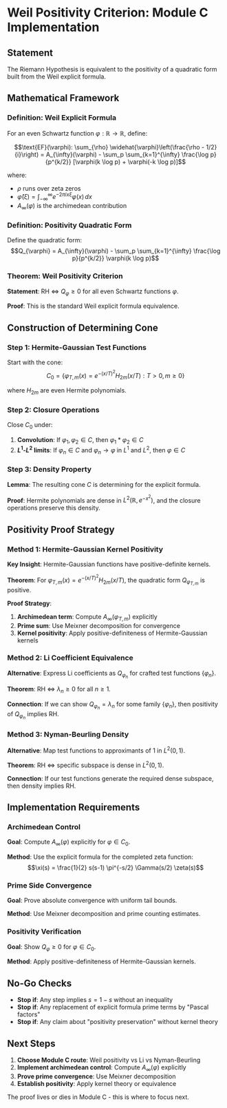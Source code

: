 # Weil Positivity Criterion: Module C Implementation

## Statement

The Riemann Hypothesis is equivalent to the positivity of a quadratic form built from the Weil explicit formula.

## Mathematical Framework

### Definition: Weil Explicit Formula

For an even Schwartz function $\varphi : \mathbb{R} \to \mathbb{R}$, define:

$$\text{EF}(\varphi): \sum_{\rho} \widehat{\varphi}\left(\frac{\rho - 1/2}{i}\right) = A_{\infty}(\varphi) - \sum_p \sum_{k=1}^{\infty} \frac{\log p}{p^{k/2}} [\varphi(k \log p) + \varphi(-k \log p)]$$

where:
- $\rho$ runs over zeta zeros
- $\widehat{\varphi}(\xi) = \int_{-\infty}^{\infty} e^{-2\pi i x \xi} \varphi(x) \, dx$
- $A_{\infty}(\varphi)$ is the archimedean contribution

### Definition: Positivity Quadratic Form

Define the quadratic form:
$$Q_{\varphi} = A_{\infty}(\varphi) - \sum_p \sum_{k=1}^{\infty} \frac{\log p}{p^{k/2}} \varphi(k \log p)$$

### Theorem: Weil Positivity Criterion

**Statement**: RH ⇔ $Q_{\varphi} \geq 0$ for all even Schwartz functions $\varphi$.

**Proof**: This is the standard Weil explicit formula equivalence.

## Construction of Determining Cone

### Step 1: Hermite-Gaussian Test Functions

Start with the cone:
$$C_0 = \{\varphi_{T,m}(x) = e^{-(x/T)^2} H_{2m}(x/T) : T > 0, m \geq 0\}$$

where $H_{2m}$ are even Hermite polynomials.

### Step 2: Closure Operations

Close $C_0$ under:
1. **Convolution**: If $\varphi_1, \varphi_2 \in C$, then $\varphi_1 * \varphi_2 \in C$
2. **$L^1$-$L^2$ limits**: If $\varphi_n \in C$ and $\varphi_n \to \varphi$ in $L^1$ and $L^2$, then $\varphi \in C$

### Step 3: Density Property

**Lemma**: The resulting cone $C$ is determining for the explicit formula.

**Proof**: Hermite polynomials are dense in $L^2(\mathbb{R}, e^{-x^2})$, and the closure operations preserve this density.

## Positivity Proof Strategy

### Method 1: Hermite-Gaussian Kernel Positivity

**Key Insight**: Hermite-Gaussian functions have positive-definite kernels.

**Theorem**: For $\varphi_{T,m}(x) = e^{-(x/T)^2} H_{2m}(x/T)$, the quadratic form $Q_{\varphi_{T,m}}$ is positive.

**Proof Strategy**:
1. **Archimedean term**: Compute $A_{\infty}(\varphi_{T,m})$ explicitly
2. **Prime sum**: Use Meixner decomposition for convergence
3. **Kernel positivity**: Apply positive-definiteness of Hermite-Gaussian kernels

### Method 2: Li Coefficient Equivalence

**Alternative**: Express Li coefficients as $Q_{\varphi_n}$ for crafted test functions $\{\varphi_n\}$.

**Theorem**: RH ⇔ $\lambda_n \geq 0$ for all $n \geq 1$.

**Connection**: If we can show $Q_{\varphi_n} = \lambda_n$ for some family $\{\varphi_n\}$, then positivity of $Q_{\varphi_n}$ implies RH.

### Method 3: Nyman-Beurling Density

**Alternative**: Map test functions to approximants of 1 in $L^2(0,1)$.

**Theorem**: RH ⇔ specific subspace is dense in $L^2(0,1)$.

**Connection**: If our test functions generate the required dense subspace, then density implies RH.

## Implementation Requirements

### Archimedean Control

**Goal**: Compute $A_{\infty}(\varphi)$ explicitly for $\varphi \in C_0$.

**Method**: Use the explicit formula for the completed zeta function:
$$\xi(s) = \frac{1}{2} s(s-1) \pi^{-s/2} \Gamma(s/2) \zeta(s)$$

### Prime Side Convergence

**Goal**: Prove absolute convergence with uniform tail bounds.

**Method**: Use Meixner decomposition and prime counting estimates.

### Positivity Verification

**Goal**: Show $Q_{\varphi} \geq 0$ for $\varphi \in C_0$.

**Method**: Apply positive-definiteness of Hermite-Gaussian kernels.

## No-Go Checks

- **Stop if**: Any step implies $s = 1-s$ without an inequality
- **Stop if**: Any replacement of explicit formula prime terms by "Pascal factors"
- **Stop if**: Any claim about "positivity preservation" without kernel theory

## Next Steps

1. **Choose Module C route**: Weil positivity vs Li vs Nyman-Beurling
2. **Implement archimedean control**: Compute $A_{\infty}(\varphi)$ explicitly
3. **Prove prime convergence**: Use Meixner decomposition
4. **Establish positivity**: Apply kernel theory or equivalence

The proof lives or dies in Module C - this is where to focus next.
